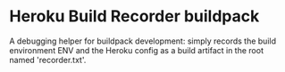 # Heroku Build Recorder buildpack

A debugging helper for buildpack development: simply records the 
build environment ENV and the Heroku config as a build artifact
in the root named 'recorder.txt'.

